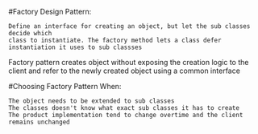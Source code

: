 ﻿
#Factory Design Pattern:

	Define an interface for creating an object, but let the sub classes decide which 
	class to instantiate. The factory method lets a class defer instantiation it uses to sub classses

Factory pattern creates object without exposing the creation logic to the client and refer
to the newly created object using a common interface


#Choosing Factory Pattern When:

	The object needs to be extended to sub classes
	The classes doesn't know what exact sub classes it has to create
	The product implementation tend to change overtime and the client remains unchanged

 